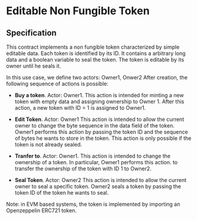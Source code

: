 # Editable Non Fungible Token

## Specification
This contract implements a non fungible token characterized by simple editable data.
Each token is identified by its ID. It contains a arbitrary long data and a boolean variable to seal the token.
The token is editable by its owner until he seals it.

In this use case, we define two actors: Owner1, Onwer2
After creation, the following sequence of actions is possible:
- **Buy a token**. Actor: Owner1.
This action is intended for minting a new token with empty data and assigning ownership to Owner 1.
After this action, a new token with ID = 1 is assigned to Owner1.

- **Edit Token**. Actor: Owner1
This action is intended to allow the current owner to change the byte sequence in the data field of the token.
Owner1 performs this action by passing the token ID and the sequence of bytes he wants to store in the token.
This action is only possible if the token is not already sealed.

- **Tranfer to**. Actor: Owner1.
This action is intended to change the ownership of a token. In particular, Owner1 performs this action.
to transfer the ownership of the token with ID 1 to Owner2.

- **Seal Token**. Actor: Owner2
This action is intended to allow the current owner to seal a specific token.
Owner2 seals a token by passing the token ID of the token he wants to seal.


Note: in EVM based systems, the token is implemented by importing an Openzeppelin ERC721 token.